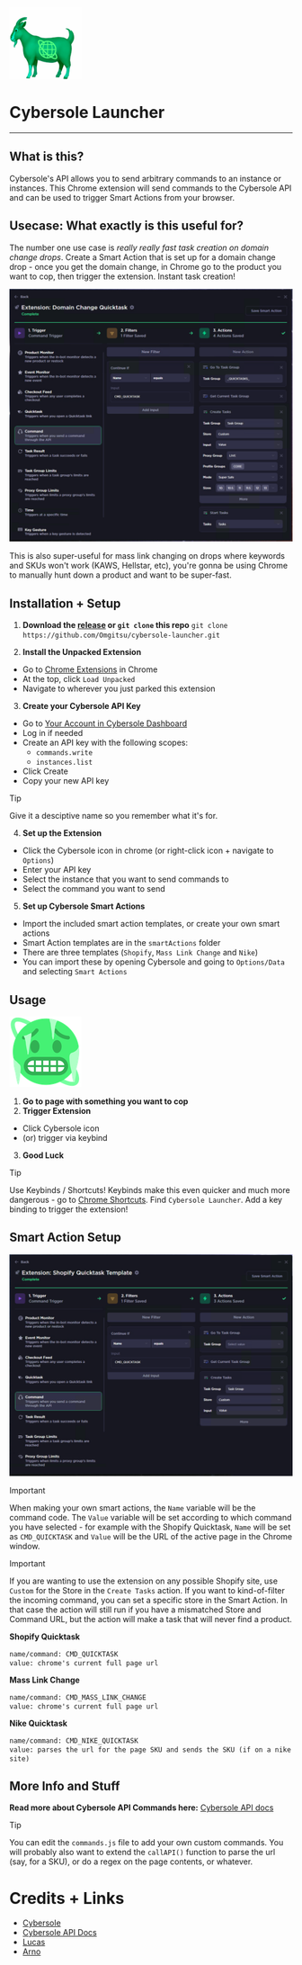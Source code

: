 ![](img/docs/cyber-goat.webp)
# Cybersole Launcher #

---

## What is this?

Cybersole's API allows you to send arbitrary commands to an instance or instances.
This Chrome extension will send commands to the Cybersole API and can be used to trigger Smart Actions from your browser.


## Usecase: What exactly is this useful for?

The number one use case is _really really fast task creation on domain change drops_.  Create a Smart Action that is set up for a domain change drop - once you get the domain change, in Chrome go to the product you want to cop, then trigger the extension.  Instant task creation!

![](img/docs/domain-change-example.png)

This is also super-useful for mass link changing on drops where keywords and SKUs won't work (KAWS, Hellstar, etc), you're gonna be using Chrome to manually hunt down a product and want to be super-fast.

## Installation + Setup

1. **Download the [release](https://github.com/Omgitsu/cybersole-launcher/releases) or `git clone` this repo**
`git clone https://github.com/Omgitsu/cybersole-launcher.git`



2. **Install the Unpacked Extension**
  * Go to [Chrome Extensions](chrome://extensions/) in Chrome
  * At the top, click `Load Unpacked`
  * Navigate to wherever you just parked this extension

3. **Create your Cybersole API Key**
  * Go to [Your Account in Cybersole Dashboard](https://cybersole.io/dashboard/account)
  * Log in if needed
  * Create an API key with the following scopes:
    - `commands.write`
    - `instances.list`
  * Click Create
  * Copy your new API key
> [!TIP]
Give it a desciptive name so you remember what it's for.

4. **Set up the Extension**
  * Click the Cybersole icon in chrome (or right-click icon + navigate to `Options`)
  * Enter your API key
  * Select the instance that you want to send commands to
  * Select the command you want to send

5. **Set up Cybersole Smart Actions**
  * Import the included smart action templates, or create your own smart actions
  * Smart Action templates are in the `smartActions` folder
  * There are three templates (`Shopify`, `Mass Link Change` and `Nike`)
  * You can import these by opening Cybersole and going to `Options/Data` and selecting `Smart Actions`


## Usage
![](img/docs/cyber-cold.webp)
1. **Go to page with something you want to cop**
2. **Trigger Extension**
- Click Cybersole icon
- (or) trigger via keybind
3. **Good Luck**

> [!TIP]
Use Keybinds / Shortcuts!
Keybinds make this even quicker and much more dangerous - go to [Chrome Shortcuts](chrome://extensions/shortcuts). Find `Cybersole Launcher`. Add a key binding to trigger the extension!


## Smart Action Setup
![](img/docs/quicktask-example.png)
> [!IMPORTANT]
When making your own smart actions, the `Name` variable will be the command code.  The `Value` variable will be set according to which command you have selected - for example with the Shopify Quicktask, `Name` will be set as `CMD_QUICKTASK` and `Value` will be the URL of the active page in the Chrome window.

> [!IMPORTANT]
If you are wanting to use the extension on any possible Shopify site, use `Custom` for the Store in the `Create Tasks` action.  If you want to kind-of-filter the incoming command, you can set a specific store in the Smart Action.  In that case the action will still run if you have a mismatched Store and Command URL, but the action will make a task that will never find a product.


**Shopify Quicktask**
```
name/command: CMD_QUICKTASK
value: chrome's current full page url
```
  
**Mass Link Change**
```
name/command: CMD_MASS_LINK_CHANGE
value: chrome's current full page url
```

**Nike Quicktask**
```
name/command: CMD_NIKE_QUICKTASK
value: parses the url for the page SKU and sends the SKU (if on a nike site)
```


## More Info and Stuff

**Read more about Cybersole API Commands here:**
[Cybersole API docs](https://docs.cybersole.io/)

> [!TIP]
You can edit the `commands.js` file to add your own custom commands. You will probably also want to extend the `callAPI()` function to parse the url (say, for a SKU), or do a regex on the page contents, or whatever.


# Credits + Links #
- [Cybersole](https://cybersole.io/)
- [Cybersole API Docs](https://docs.cybersole.io)
- [Lucas](https://github.com/lucastitus)
- [Arno](https://github.com/arnofrutos)
